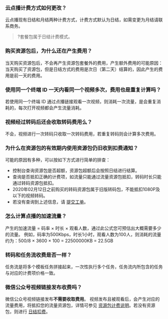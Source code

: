 ### 云点播计费方式如何更改？
云点播现有日结和月结两种计费方式，计费方式默认为日结，如需变更为月结请联系商务。
>?套餐包属于日结计费模式。

### 购买资源包后，为什么还在产生费用？
当天购买资源包后，不会再产生资源包套餐外的费用，产生额外费用的可能原因：当天购买了资源包，但是日结方式的费用是次日（第二天）结算的，因此产生的费用是前一天的费用。

### 使用同一个终端 ID 一天内看同一个视频多次，费用也是重复计算吗？
若使用同一个终端 ID 通过点播链接观看一次视频，则消耗一次流量，是会重复消耗的，每次打开视频都会产生流量消耗。

 ### 视频经过转码后还会收取转码费用么？
不会，视频进行一次转码只收取一次转码费用，若重复转码则会计算多次费用。

 ### 为什么在资源包的有效期内使用资源包仍旧收到扣费通知？
可能的原因有多种，可以按如下方式进行简单的排查：
- 控制台查询资源包是否超额，资源包超额后会按照日结进行结算。
- 查询是否抵扣正确的计费项，如流量只能通过流量资源包抵扣，转码时长只能通过转码资源包抵扣。
- 2020年02月12日之前购买的转码资源包属于旧版转码包，不能抵扣1080P及以下的视频转码。
- 若没有查询到上述信息，请 [提交工单](https://console.cloud.tencent.com/workorder/category)。

### 怎么计算点播的加速流量？
产生的加速流量 = 码率 × 时长 × 观看人数，通过此公式您可预估出大概需要多少的流量。
例如，码率为500Kbps，时长1小时，观看人数为100人，则消耗的流量约为：500/8 × 3600 × 100 = 22500000KB = 22.5GB

### 转码和任务流收费是否一样？
任务流是将多个模板任务拼接起来，一次性执行多个任务，任务流内所包含的任务与对应的计费项价格一致。

### 微信公众号视频链接发布收费吗？
微信公众号视频链接发布**不需要收取费用**。
视频发布且被观看后，会产生对应的流量费用，将抵扣您的流量资源包，详情可参见 [资源包计费说明](https://cloud.tencent.com/document/product/266/14667)。若没有资源包，则进行 [日结扣费](https://cloud.tencent.com/document/product/266/14666)。



